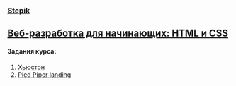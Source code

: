 ### [Stepik](https://stepik.org/catalog)
## [Веб-разработка для начинающих: HTML и CSS](https://stepik.org/course/38218/syllabus)

#### Задания курса:
1. [Хьюстон](https://stepik.org/lesson/180350/step/1?unit=154968)
2. [Pied Piper landing](https://stepik.org/lesson/192179/step/1?unit=166682)

